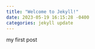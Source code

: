 ```yaml
---
title: "Welcome to Jekyll!"
date: 2023-05-19 16:15:28 -0400
categories: jekyll update
---
```

my first post
